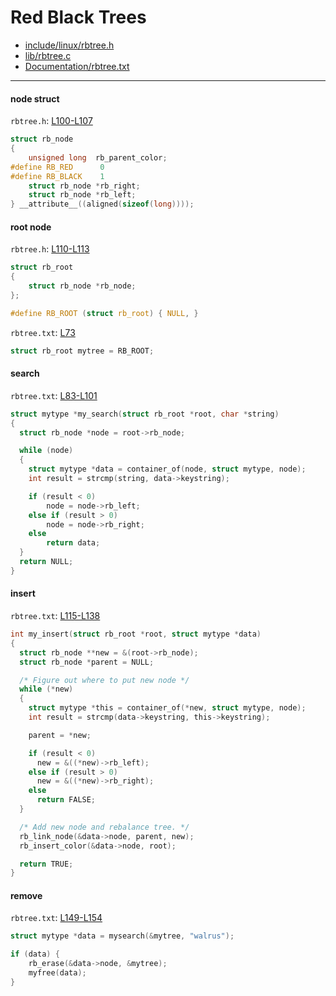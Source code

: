 # Red Black Trees

- [include/linux/rbtree.h](https://github.com/torvalds/linux/blob/v2.6.39/include/linux/rbtree.h)
- [lib/rbtree.c](https://github.com/torvalds/linux/blob/v2.6.39/lib/rbtree.c)
- [Documentation/rbtree.txt](https://github.com/torvalds/linux/blob/v2.6.39/Documentation/rbtree.txt)

---

#### node struct

`rbtree.h`: [L100-L107](https://github.com/torvalds/linux/blob/v2.6.39/include/linux/rbtree.h#L100-L107)

```c
struct rb_node
{
	unsigned long  rb_parent_color;
#define	RB_RED		0
#define	RB_BLACK	1
	struct rb_node *rb_right;
	struct rb_node *rb_left;
} __attribute__((aligned(sizeof(long))));
```

#### root node

`rbtree.h`: [L110-L113](https://github.com/torvalds/linux/blob/v2.6.39/include/linux/rbtree.h#L110-L113)

```c
struct rb_root
{
	struct rb_node *rb_node;
};

#define RB_ROOT	(struct rb_root) { NULL, }
```

`rbtree.txt`: [L73](https://github.com/torvalds/linux/blob/61c4f2c81c61f73549928dfd9f3e8f26aa36a8cf/Documentation/rbtree.txt#L73)

```c
struct rb_root mytree = RB_ROOT;
```

#### search

`rbtree.txt`: [L83-L101](https://github.com/torvalds/linux/blob/v2.6.39/Documentation/rbtree.txt#L83-L101)

```c
struct mytype *my_search(struct rb_root *root, char *string)
{
  struct rb_node *node = root->rb_node;

  while (node)
  {
    struct mytype *data = container_of(node, struct mytype, node);
    int result = strcmp(string, data->keystring);

    if (result < 0)
        node = node->rb_left;
    else if (result > 0)
        node = node->rb_right;
    else
        return data;
  }
  return NULL;
}
```

#### insert

`rbtree.txt`: [L115-L138](https://github.com/torvalds/linux/blob/v2.6.39/Documentation/rbtree.txt#L115-L138)

```c
int my_insert(struct rb_root *root, struct mytype *data)
{
  struct rb_node **new = &(root->rb_node);
  struct rb_node *parent = NULL;

  /* Figure out where to put new node */
  while (*new)
  {
    struct mytype *this = container_of(*new, struct mytype, node);
    int result = strcmp(data->keystring, this->keystring);

    parent = *new;

    if (result < 0)
      new = &((*new)->rb_left);
    else if (result > 0)
      new = &((*new)->rb_right);
    else
      return FALSE;
  }

  /* Add new node and rebalance tree. */
  rb_link_node(&data->node, parent, new);
  rb_insert_color(&data->node, root);

  return TRUE;
}
```

#### remove

`rbtree.txt`: [L149-L154](https://github.com/torvalds/linux/blob/v2.6.39/Documentation/rbtree.txt#L149-L154)

```c
struct mytype *data = mysearch(&mytree, "walrus");

if (data) {
	rb_erase(&data->node, &mytree);
	myfree(data);
}
```
